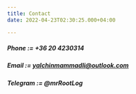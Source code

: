 ```yaml
---
title: Contact
date: 2022-04-23T02:30:25.000+04:00

---
```

##### Phone := +36 20 4230314

##### Email := yalchinmammadli@outlook.com

##### Telegram := @mrRootLog